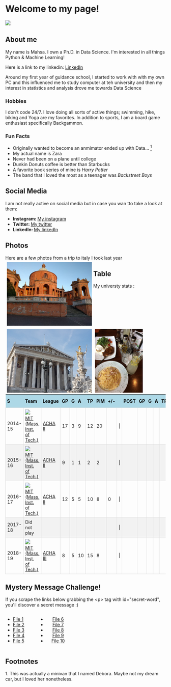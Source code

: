 <head>
  <title>Mahsa's Page</title>
  <style>
  table {
    border-collapse: collapse;
  }
  th {
    padding:5px;
  }
  td {
    border: 1px solid #ddd;
    padding: 5px;
  }
  tr:nth-child(even) {
    background-color: #f2f2f2;
  }
  th {
    padding-top: 12px;
    padding-bottom: 12px;
    text-align: left;
    background-color: #add8e6;
    color: black;
  }
  .block {
  width: 100px;
  /*float: left;*/
    display: inline-block;
    zoom: 1;
  }
  .column {
  float: left;
  height: 200px;
  /*width: 33.33%;*/
  padding: 5px;
  }

  .row::after {
    content: "";
    clear: both;
    display: table;
  }
</style>
</head>
<body>
  <h1>Welcome to my page!</h1>
  <img src="./images/selfie1.jpg" width="300px">
  <h2>About me</h2>
  <p>My name is Mahsa. I own a Ph.D. in Data Science. I'm interested in all things Python & Machine Learning!</p>
  <p>Here is a link to my linkedin: <a href="https://www.linkedin.com/in/zahrakaramimehr/">LinkedIn</a></p>
  <p> Around my first year of guidance school, I started to work with with my own PC and this influenced me to study computer at teh university and then my interest in statistics and analysis drove me towards Data Science</p>
  <h3>Hobbies</h3>
  <p>I don't code 24/7. I love doing all sorts of active things; swimming, hike, biking and Yoga are my favorites.  In addition to sports, I am a board game enthusiast specifically Backgammon. </p>
  <h3>Fun Facts</h3>
  <ul class="fun-facts">
    <li> Originally wanted to become an anmimator ended up with Data... <a href="#footer"><sup>1</sup></a></li>
    <li>My actual name is Zara</li>
    <li>Never had been on a plane until college</li>
    <li>Dunkin Donuts coffee is better than Starbucks</li>
    <li>A favorite book series of mine is <i>Harry Potter</i></li>
    <li>The band that I loved the most as a teenager was <i> Backstreet Boys</i></li>
  </ul>
  <h2>Social Media</h2>
    I am not really active on social media but in case you wan tto take a look at them:
  <br/>
  <ul class="socials">
    <li class="social instagram"><b>Instagram: </b><a href="https://www.instagram.com/mah5akmehr">My instagram</a></li>
    <li class="social twitter"><b>Twitter: </b><a href="https://x.com/MKaramimehr">My twitter</a></li>
    <li class="social linkedin"><b>LinkedIn: </b><a href="https://www.linkedin.com/in/zahrakaramimehr/">My linkedIn</a></li>
  </ul>
  <h2>Photos</h2>
  Here are a few photos from a trip to italy I took last year
  <div class="row">
    <div class="column">
      <img src="images/bologna.jpg" alt="Santuario Madonna di San Luca,Bologna,Italy" style="height:100%">
    </div>
    <div class="column">
      <img src="images/vienna.jpg" alt="The Austrian Parliament,Vienna, Austia" style="height:100%">
    </div>
    <div class="column">
      <img src="images/vapiano.jpg" alt="Vapiano Restaurant" style="height:100%">
    </div>
  </div>
  <div></div>
  <h2> Table </h2>
  My universty  stats :
  <br></br>
  <table class="hockey-stats">
      <thead>
          <tr>
              <th class="season" data-sort="">S</th>
              <th class="team" data-sort="team">Team</th>
              <th class="league" data-sort="league">League</th>
              <th class="regular gp" data-sort="gp">GP</th>
              <th class="regular g" data-sort="g">G</th>
              <th class="regular a" data-sort="a">A</th>
              <th class="regular tp" data-sort="tp">TP</th>
              <th class="regular pim" data-sort="pim">PIM</th>
              <th class="regular pm" data-sort="pm">+/-</th>
              <th class="separator">&nbsp;</th>
              <th class="postseason">POST</th>
              <th class="postseason gp" data-sort="playoffs-gp">GP</th>
              <th class="postseason g" data-sort="playoffs-g">G</th>
              <th class="postseason a" data-sort="playoffs-a">A</th>
              <th class="postseason tp" data-sort="playoffs-tp">TP</th>
              <th class="postseason pim" data-sort="playoffs-pim">PIM</th>
              <th class="postseason pm" data-sort="playoffs-pm">+/-</th>
          </tr>
      </thead>
      <tbody>
          <tr class="team-continent-NA ">
              <td class="season sorted">
                  2014-15
              </td>
              <td class="team">
                  <i><img src="images/flag.png"></i>
                  <span class="txt-blue">
                      <a href="https://www.eliteprospects.com/team/10263/mit-mass.-inst.-of-tech./2014-2015?tab=stats"> MIT (Mass. Inst. of Tech.) </a>
                  </span>
              </td>
              <td class="league"> <a href="https://www.eliteprospects.com/league/acha-ii/stats/2014-2015"> ACHA II </a> </td>
              <td class="regular gp">17</td>
              <td class="regular g">3</td>
              <td class="regular a">9</td>
              <td class="regular tp">12</td>
              <td class="regular pim">20</td>
              <td class="regular pm"></td>
              <td class="separator"> | </td>
              <td class="postseason">
                  <a href="https://www.eliteprospects.com/league/acha-ii/stats/2014-2015"> </a>
              </td>
              <td class="postseason gp">
              </td>
              <td class="postseason g">
              </td>
              <td class="postseason a">
              </td>
              <td class="postseason tp">
              </td>
              <td class="postseason pim">
              </td>
              <td class="postseason pm">
              </td>
          </tr>
          <tr class="team-continent-NA ">
              <td class="season sorted">
                  2015-16
              </td>
              <td class="team">
                  <i><img src="images/flag.png"></i>
                  <span class="txt-blue">
                      <a href="https://www.eliteprospects.com/team/10263/mit-mass.-inst.-of-tech./2015-2016?tab=stats"> MIT (Mass. Inst. of Tech.) </a>
                  </span>
              </td>
              <td class="league"> <a href="https://www.eliteprospects.com/league/acha-ii/stats/2015-2016"> ACHA II </a> </td>
              <td class="regular gp">9</td>
              <td class="regular g">1</td>
              <td class="regular a">1</td>
              <td class="regular tp">2</td>
              <td class="regular pim">2</td>
              <td class="regular pm"></td>
              <td class="separator"> | </td>
              <td class="postseason">
                  <a href="https://www.eliteprospects.com/league/acha-ii/stats/2015-2016"> </a>
              </td>
              <td class="postseason gp">
              </td>
              <td class="postseason g">
              </td>
              <td class="postseason a">
              </td>
              <td class="postseason tp">
              </td>
              <td class="postseason pim">
              </td>
              <td class="postseason pm">
              </td>
          </tr>
          <tr class="team-continent-NA ">
              <td class="season sorted">
                  2016-17
              </td>
              <td class="team">
                  <i><img src="images/flag.png"></i>
                  <span class="txt-blue">
                      <a href="https://www.eliteprospects.com/team/10263/mit-mass.-inst.-of-tech./2016-2017?tab=stats"> MIT (Mass. Inst. of Tech.) </a>
                  </span>
              </td>
              <td class="league"> <a href="https://www.eliteprospects.com/league/acha-ii/stats/2016-2017"> ACHA II </a> </td>
              <td class="regular gp">12</td>
              <td class="regular g">5</td>
              <td class="regular a">5</td>
              <td class="regular tp">10</td>
              <td class="regular pim">8</td>
              <td class="regular pm">0</td>
              <td class="separator"> | </td>
              <td class="postseason">
              </td>
              <td class="postseason gp">
              </td>
              <td class="postseason g">
              </td>
              <td class="postseason a">
              </td>
              <td class="postseason tp">
              </td>
              <td class="postseason pim">
              </td>
              <td class="postseason pm">
              </td>
          </tr>
          <tr class="team-continent-EU ">
              <td class="season sorted">
                  2017-18
              </td>
              <td class="team">
                  Did not play
              </td>
              <td class="league"> <a href="https://www.eliteprospects.com/stats"> </a> </td>
              <td class="regular gp"></td>
              <td class="regular g"></td>
              <td class="regular a"></td>
              <td class="regular tp"></td>
              <td class="regular pim"></td>
              <td class="regular pm"></td>
              <td class="separator"> | </td>
              <td class="postseason">
                  <a href="https://www.eliteprospects.com/stats"> </a>
              </td>
              <td class="postseason gp">
              </td>
              <td class="postseason g">
              </td>
              <td class="postseason a">
              </td>
              <td class="postseason tp">
              </td>
              <td class="postseason pim">
              </td>
              <td class="postseason pm">
              </td>
          </tr>
          <tr class="team-continent-NA ">
              <td class="season sorted">
                  2018-19
              </td>
              <td class="team">
                  <i><img src="images/flag.png"></i>
                  <span class="txt-blue">
                      <a href="https://www.eliteprospects.com/team/10263/mit-mass.-inst.-of-tech./2018-2019?tab=stats"> MIT (Mass. Inst. of Tech.) </a>
                  </span>
              </td>
              <td class="league"> <a href="https://www.eliteprospects.com/league/acha-iii/stats/2018-2019"> ACHA III </a> </td>
              <td class="regular gp">8</td>
              <td class="regular g">5</td>
              <td class="regular a">10</td>
              <td class="regular tp">15</td>
              <td class="regular pim">8</td>
              <td class="regular pm"></td>
              <td class="separator"> | </td>
              <td class="postseason">
                  <a href="https://www.eliteprospects.com/league/acha-iii/stats/2018-2019"> </a>
              </td>
              <td class="postseason gp">
              </td>
              <td class="postseason g">
              </td>
              <td class="postseason a">
              </td>
              <td class="postseason tp">
              </td>
              <td class="postseason pim">
              </td>
              <td class="postseason pm">
              </td>
          </tr>
      </tbody>
  </table>
  <h2>Mystery Message Challenge!</h2>
  <p>If you scrape the links below grabbing the &lt;p&gt; tag with id="secret-word", you'll discover a secret message :)</p>
  <div width="50%">
  <div class="block" align="left">
    <ul>
      <li><a href="challenge/file_1.html">File 1</a></li>
      <li><a href="challenge/file_2.html">File 2</a></li>
      <li><a href="challenge/file_3.html">File 3</a></li>
      <li><a href="challenge/file_4.html">File 4</a></li>
      <li><a href="challenge/file_5.html">File 5</a></li>
    </ul>
  </div>
  <div class="block" align="center">
    <ul>
      <li><a href="challenge/file_6.html">File 6</a></li>
      <li><a href="challenge/file_7.html">File 7</a></li>
      <li><a href="challenge/file_8.html">File 8</a></li>
      <li><a href="challenge/file_9.html">File 9</a></li>
      <li><a href="challenge/file_10.html">File 10</a></li>
    </ul>
  </div>
  </div>
  <h2>Footnotes</h2>
  <p id="footer">1. This was actually a minivan that I named Debora. Maybe not my dream car, but I loved her nonetheless.</p>
  </body>
